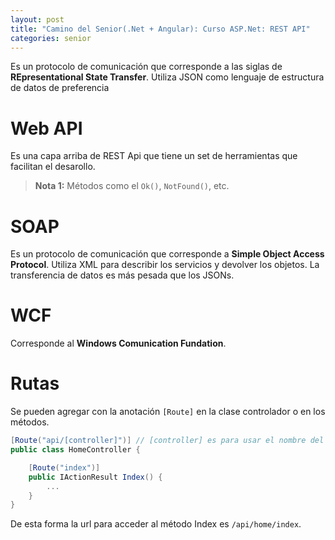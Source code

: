 ```yaml
---
layout: post
title: "Camino del Senior(.Net + Angular): Curso ASP.Net: REST API"
categories: senior
---
```


Es un protocolo de comunicación<!--more--> que corresponde a las siglas de **REpresentational State Transfer**. Utiliza JSON como lenguaje de estructura de datos de preferencia

# Web API
Es una capa arriba de REST Api que tiene un set de herramientas que facilitan el desarollo.
> **Nota 1:** Métodos como el `Ok()`, `NotFound()`, etc.

# SOAP
Es un protocolo de comunicación que corresponde a **Simple Object Access Protocol**. Utiliza XML para describir los servicios y devolver los objetos. La transferencia de datos es más pesada que los JSONs.

# WCF
Corresponde al **Windows Comunication Fundation**.

# Rutas
Se pueden agregar con la anotación `[Route]` en la clase controlador o en los métodos.
```csharp
[Route("api/[controller]")] // [controller] es para usar el nombre del controller (sin la palabra controller)
public class HomeController {

    [Route("index")]
    public IActionResult Index() {
        ...
    }
}
```

De esta forma la url para acceder al método Index es `/api/home/index`.